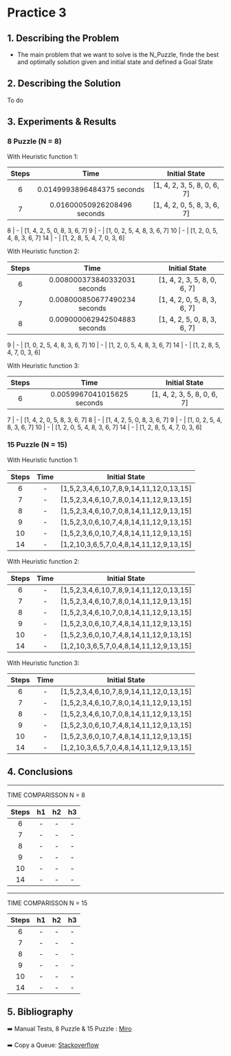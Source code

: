 # Practice 3
## 1. Describing the Problem
- The main problem that we want to solve is the N_Puzzle, finde the best and optimally solution given and initial state and defined a Goal State

## 2. Describing the Solution

To do

## 3. Experiments & Results
### 8 Puzzle (N = 8)

With Heuristic function 1:

Steps | Time | Initial State
:---: | :---: | :---: 
6 | 0.0149993896484375 seconds | [1, 4, 2, 3, 5, 8, 0, 6, 7]
7 | 0.01600050926208496 seconds | [1, 4, 2, 0, 5, 8, 3, 6, 7]

8 | - | [1, 4, 2, 5, 0, 8, 3, 6, 7]
9 | - | [1, 0, 2, 5, 4, 8, 3, 6, 7]
10 | - | [1, 2, 0, 5, 4, 8, 3, 6, 7]
14 | - | [1, 2, 8, 5, 4, 7, 0, 3, 6]


With Heuristic function 2:

Steps | Time | Initial State
:---: | :---: | :---: 
6 | 0.008000373840332031 seconds | [1, 4, 2, 3, 5, 8, 0, 6, 7]
7 | 0.008000850677490234 seconds | [1, 4, 2, 0, 5, 8, 3, 6, 7]
8 | 0.009000062942504883 seconds | [1, 4, 2, 5, 0, 8, 3, 6, 7]

9 | - | [1, 0, 2, 5, 4, 8, 3, 6, 7]
10 | - | [1, 2, 0, 5, 4, 8, 3, 6, 7]
14 | - | [1, 2, 8, 5, 4, 7, 0, 3, 6]


With Heuristic function 3:

Steps | Time | Initial State
:---: | :---: | :---: 
6 | 0.0059967041015625 seconds | [1, 4, 2, 3, 5, 8, 0, 6, 7]

7 | - | [1, 4, 2, 0, 5, 8, 3, 6, 7]
8 | - | [1, 4, 2, 5, 0, 8, 3, 6, 7]
9 | - | [1, 0, 2, 5, 4, 8, 3, 6, 7]
10 | - | [1, 2, 0, 5, 4, 8, 3, 6, 7]
14 | - | [1, 2, 8, 5, 4, 7, 0, 3, 6]


### 15 Puzzle (N = 15)

With Heuristic function 1:

Steps | Time | Initial State
:---: | :---: | :---: 
6 | - | [1,5,2,3,4,6,10,7,8,9,14,11,12,0,13,15]
7 | - | [1,5,2,3,4,6,10,7,8,0,14,11,12,9,13,15]
8 | - | [1,5,2,3,4,6,10,7,0,8,14,11,12,9,13,15]
9 | - | [1,5,2,3,0,6,10,7,4,8,14,11,12,9,13,15]
10 | - | [1,5,2,3,6,0,10,7,4,8,14,11,12,9,13,15]
14 | - | [1,2,10,3,6,5,7,0,4,8,14,11,12,9,13,15]


With Heuristic function 2:

Steps | Time | Initial State
:---: | :---: | :---: 
6 | - | [1,5,2,3,4,6,10,7,8,9,14,11,12,0,13,15]
7 | - | [1,5,2,3,4,6,10,7,8,0,14,11,12,9,13,15]
8 | - | [1,5,2,3,4,6,10,7,0,8,14,11,12,9,13,15]
9 | - | [1,5,2,3,0,6,10,7,4,8,14,11,12,9,13,15]
10 | - | [1,5,2,3,6,0,10,7,4,8,14,11,12,9,13,15]
14 | - | [1,2,10,3,6,5,7,0,4,8,14,11,12,9,13,15]


With Heuristic function 3:

Steps | Time | Initial State
:---: | :---: | :---: 
6 | - | [1,5,2,3,4,6,10,7,8,9,14,11,12,0,13,15]
7 | - | [1,5,2,3,4,6,10,7,8,0,14,11,12,9,13,15]
8 | - | [1,5,2,3,4,6,10,7,0,8,14,11,12,9,13,15]
9 | - | [1,5,2,3,0,6,10,7,4,8,14,11,12,9,13,15]
10 | - | [1,5,2,3,6,0,10,7,4,8,14,11,12,9,13,15]
14 | - | [1,2,10,3,6,5,7,0,4,8,14,11,12,9,13,15]

## 4. Conclusions
---
TIME COMPARISSON   N = 8

Steps |  h1  | h2 | h3 
:---: | :---: | :---: | :---:
6 | - |  - |  -
7 | - |  - |  -
8 | - |  - |  -
9 | - |  - |  -
10 | - |  - |  -
14 | - |  - |  -


---

TIME COMPARISSON   N = 15


Steps |  h1  | h2 | h3 
:---: | :---: | :---: | :---:
6 | - |  - |  -
7 | - |  - |  -
8 | - |  - |  -
9 | - |  - |  -
10 | - |  - |  -
14 | - |  - |  -


## 5. Bibliography

➡️  Manual Tests, 8 Puzzle & 15 Puzzle : [Miro][miro]

➡️  Copy a Queue: [Stackoverflow][copy_queue]


[miro]: https://miro.com/welcomeonboard/YWcxVk5zcnNsRTVPOFlsaVZlTnhCdzU1MjNzU3VMbnJHOFdadndBOVV6TVBwY29GOXNZbjg5QndkNTc3OTZnc3wzMDc0NDU3MzQ5MzA5MzU1OTMx

[copy_queue]: https://stackoverflow.com/questions/32488533/how-to-clone-a-queue-in-python